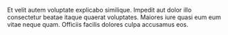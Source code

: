 Et velit autem voluptate explicabo similique.
Impedit aut dolor illo consectetur beatae itaque quaerat voluptates.
Maiores iure quasi eum eum vitae neque quam.
Officiis facilis dolores culpa accusamus eos.